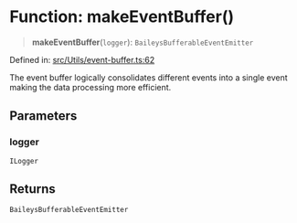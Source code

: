 # Function: makeEventBuffer()

> **makeEventBuffer**(`logger`): `BaileysBufferableEventEmitter`

Defined in: [src/Utils/event-buffer.ts:62](https://github.com/Fokusdotid/Baileys/blob/f4c7971f59af0b012f8de667e7a21ae12f7bbf19/src/Utils/event-buffer.ts#L62)

The event buffer logically consolidates different events into a single event
making the data processing more efficient.

## Parameters

### logger

`ILogger`

## Returns

`BaileysBufferableEventEmitter`
